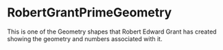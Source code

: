# RobertGrantPrimeGeometry
This is one of the Geometry shapes that Robert Edward Grant has created showing the geometry and numbers associated with it.
